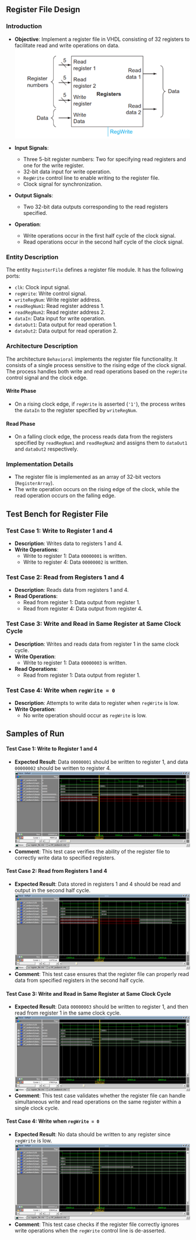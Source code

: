 ## Register File Design 
### Introduction
- **Objective**: Implement a register file in VHDL consisting of 32 registers to facilitate read and write operations on data.
![LocalImage](images/rf.png)

- **Input Signals**:
  - Three 5-bit register numbers: Two for specifying read registers and one for the write register.
  - 32-bit data input for write operation.
  - `RegWrite` control line to enable writing to the register file.
  - Clock signal for synchronization.
- **Output Signals**:
  - Two 32-bit data outputs corresponding to the read registers specified.
- **Operation**:
  - Write operations occur in the first half cycle of the clock signal.
  - Read operations occur in the second half cycle of the clock signal.

### Entity Description
The entity `RegisterFile` defines a register file module. It has the following ports:
- `clk`: Clock input signal.
- `regWrite`: Write control signal.
- `writeRegNum`: Write register address.
- `readRegNum1`: Read register address 1.
- `readRegNum2`: Read register address 2.
- `dataIn`: Data input for write operation.
- `dataOut1`: Data output for read operation 1.
- `dataOut2`: Data output for read operation 2.

### Architecture Description
The architecture `Behavioral` implements the register file functionality. It consists of a single process sensitive to the rising edge of the clock signal. The process handles both write and read operations based on the `regWrite` control signal and the clock edge.

#### Write Phase
- On a rising clock edge, if `regWrite` is asserted (`'1'`), the process writes the `dataIn` to the register specified by `writeRegNum`.

#### Read Phase
- On a falling clock edge, the process reads data from the registers specified by `readRegNum1` and `readRegNum2` and assigns them to `dataOut1` and `dataOut2` respectively.

### Implementation Details
- The register file is implemented as an array of 32-bit vectors (`RegisterArray`).
- The write operation occurs on the rising edge of the clock, while the read operation occurs on the falling edge.

## Test Bench for Register File  

### Test Case 1: Write to Register 1 and 4
- **Description**: Writes data to registers 1 and 4.
- **Write Operations**:
  - Write to register 1: Data `00000001` is written.
  - Write to register 4: Data `00000002` is written.

### Test Case 2: Read from Registers 1 and 4
- **Description**: Reads data from registers 1 and 4.
- **Read Operations**:
  - Read from register 1: Data output from register 1.
  - Read from register 4: Data output from register 4.

### Test Case 3: Write and Read in Same Register at Same Clock Cycle
- **Description**: Writes and reads data from register 1 in the same clock cycle.
- **Write Operation**:
  - Write to register 1: Data `00000003` is written.
- **Read Operations**:  
  - Read from register 1: Data output from register 1.

### Test Case 4: Write when `regWrite = 0`
- **Description**: Attempts to write data to register when `regWrite` is low.
- **Write Operation**:
  - No write operation should occur as `regWrite` is low.

## Samples of Run

#### Test Case 1: Write to Register 1 and 4

- **Expected Result**: Data `00000001` should be written to register 1, and data `00000002` should be written to register 4.
![LocalImage](images/1.png)
- **Comment**: This test case verifies the ability of the register file to correctly write data to specified registers.

#### Test Case 2: Read from Registers 1 and 4
- **Expected Result**: Data stored in registers 1 and 4 should be read and output in the second half cycle.
![LocalImage](images/2.png)
- **Comment**: This test case ensures that the register file can properly read data from specified registers in the second half cycle.

#### Test Case 3: Write and Read in Same Register at Same Clock Cycle
- **Expected Result**: Data `00000003` should be written to register 1, and then read from register 1 in the same clock cycle.
![LocalImage](images/3.png)
- **Comment**: This test case validates whether the register file can handle simultaneous write and read operations on the same register within a single clock cycle.

#### Test Case 4: Write when `regWrite = 0`
- **Expected Result**: No data should be written to any register since `regWrite` is low.
![LocalImage](images/4.png)
- **Comment**: This test case checks if the register file correctly ignores write operations when the `regWrite` control line is de-asserted.

